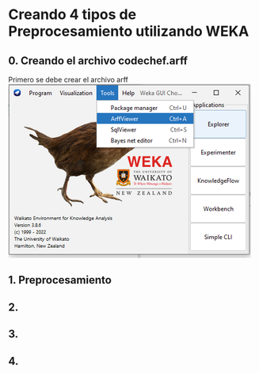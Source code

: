 # Creando 4 tipos de Preprocesamiento utilizando WEKA

## 0. Creando el archivo codechef.arff

Primero se debe crear el archivo arff
![Creacion](https://github.com/OsvaldoRodriguez/PRIMER-PARCIAL-INF-354/blob/master/PREGUNTA%202/crear%20raff/crearArff.png)


## 1. Preprocesamiento 


## 2.


## 3.

## 4.
